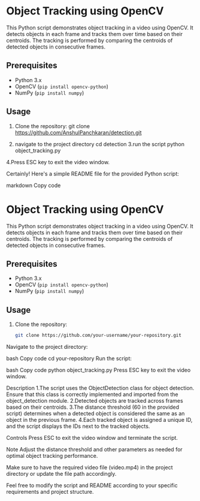 # Object Tracking using OpenCV

This Python script demonstrates object tracking in a video using OpenCV. It detects objects in each frame and tracks them over time based on their centroids. The tracking is performed by comparing the centroids of detected objects in consecutive frames.

## Prerequisites

- Python 3.x
- OpenCV (`pip install opencv-python`)
- NumPy (`pip install numpy`)

## Usage

1. Clone the repository:
   git clone https://github.com/AnshulPanchkaran/detection.git

2. navigate to the project directory 
   cd detection
3.run the script 
   python object_tracking.py

4.Press ESC key to exit the video window.


Certainly! Here's a simple README file for the provided Python script:

markdown
Copy code
# Object Tracking using OpenCV

This Python script demonstrates object tracking in a video using OpenCV. It detects objects in each frame and tracks them over time based on their centroids. The tracking is performed by comparing the centroids of detected objects in consecutive frames.

## Prerequisites

- Python 3.x
- OpenCV (`pip install opencv-python`)
- NumPy (`pip install numpy`)

## Usage

1. Clone the repository:

   ```bash
   git clone https://github.com/your-username/your-repository.git
Navigate to the project directory:

bash
Copy code
cd your-repository
Run the script:

bash
Copy code
python object_tracking.py
Press ESC key to exit the video window.

Description
1.The script uses the ObjectDetection class for object detection. Ensure that this class is correctly implemented and imported from the object_detection module.
2.Detected objects are tracked across frames based on their centroids.
3.The distance threshold (60 in the provided script) determines when a detected object is considered the same as an object in the previous frame.
4.Each tracked object is assigned a unique ID, and the script displays the IDs next to the tracked objects.

Controls
Press ESC to exit the video window and terminate the script.


Note
Adjust the distance threshold and other parameters as needed for optimal object tracking performance.

Make sure to have the required video file (video.mp4) in the project directory or update the file path accordingly.

Feel free to modify the script and README according to your specific requirements and project structure.
